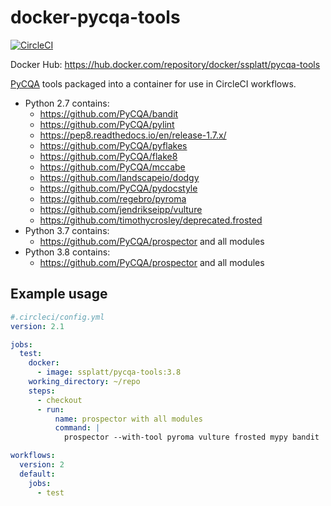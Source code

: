 # docker-pycqa-tools

[![CircleCI](https://circleci.com/gh/ssplatt/docker-pycqa-tools.svg?style=svg&circle-token=31f11e3920328aae0a1422339662781b5f511a2a)](https://circleci.com/gh/ssplatt/docker-pycqa-tools)

Docker Hub: https://hub.docker.com/repository/docker/ssplatt/pycqa-tools

[PyCQA](https://github.com/PyCQA) tools packaged into a container for use in CircleCI workflows.

- Python 2.7 contains:
  - https://github.com/PyCQA/bandit
  - https://github.com/PyCQA/pylint
  - https://pep8.readthedocs.io/en/release-1.7.x/
  - https://github.com/PyCQA/pyflakes
  - https://github.com/PyCQA/flake8
  - https://github.com/PyCQA/mccabe
  - https://github.com/landscapeio/dodgy
  - https://github.com/PyCQA/pydocstyle
  - https://github.com/regebro/pyroma
  - https://github.com/jendrikseipp/vulture
  - https://github.com/timothycrosley/deprecated.frosted
- Python 3.7 contains:
  - https://github.com/PyCQA/prospector and all modules
- Python 3.8 contains:
  - https://github.com/PyCQA/prospector and all modules

## Example usage

```yaml 
#.circleci/config.yml
version: 2.1

jobs:
  test:
    docker:
      - image: ssplatt/pycqa-tools:3.8
    working_directory: ~/repo
    steps:
      - checkout
      - run:
          name: prospector with all modules
          command: |
            prospector --with-tool pyroma vulture frosted mypy bandit

workflows:
  version: 2
  default:
    jobs:
      - test
```
